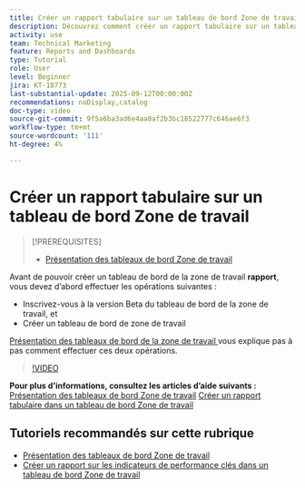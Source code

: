 ```yaml
---
title: Créer un rapport tabulaire sur un tableau de bord Zone de travail
description: Découvrez comment créer un rapport tabulaire sur un tableau de bord Zone de travail.
activity: use
team: Technical Marketing
feature: Reports and Dashboards
type: Tutorial
role: User
level: Beginner
jira: KT-18773
last-substantial-update: 2025-09-12T00:00:00Z
recommendations: noDisplay,catalog
doc-type: video
source-git-commit: 9f5a6ba3ad6e4aa0af2b3bc18522777c646ae6f3
workflow-type: tm+mt
source-wordcount: '111'
ht-degree: 4%

---
```


# Créer un rapport tabulaire sur un tableau de bord Zone de travail

>[!PREREQUISITES]
>
>* [Présentation des tableaux de bord Zone de travail](/help/reporting/canvas-dashboards/introduction-to-canvas-dashboards.md)

Avant de pouvoir créer un tableau de bord de la zone de travail **rapport**, vous devez d’abord effectuer les opérations suivantes :

* Inscrivez-vous à la version Beta du tableau de bord de la zone de travail, et
* Créer un tableau de bord de zone de travail

[ Présentation des tableaux de bord de la zone de travail ](/help/reporting/canvas-dashboards/introduction-to-canvas-dashboards.md) vous explique pas à pas comment effectuer ces deux opérations.

>[!VIDEO](https://video.tv.adobe.com/v/3474867/?quality=12&learn=on&enablevpops&captions=fre_fr)

**Pour plus d’informations, consultez les articles d’aide suivants :**
[Présentation des tableaux de bord Zone de travail](https://experienceleague.adobe.com/fr/docs/workfront/using/reporting/canvas-dashboards/canvas-dashboards-overview)
[Créer un rapport tabulaire dans un tableau de bord Zone de travail](https://experienceleague.adobe.com/fr/docs/workfront/using/reporting/canvas-dashboards/add-reports/build-table-report)

## Tutoriels recommandés sur cette rubrique

* [Présentation des tableaux de bord Zone de travail](/help/reporting/canvas-dashboards/introduction-to-canvas-dashboards.md)
* [Créer un rapport sur les indicateurs de performance clés dans un tableau de bord Zone de travail](/help/reporting/canvas-dashboards/create-a-kpi-report-on-a-canvas-dashboard.md)

